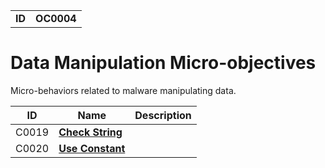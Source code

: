 |||
|---|---|
|**ID**|**OC0004**|


# Data Manipulation Micro-objectives #
Micro-behaviors related to malware manipulating data.

|ID|Name|Description|
|---|---|---|
|C0019|[**Check String**](https://github.com/MBCProject/mbc-markdown/blob/master/micro-behaviors/data-manipulation/check-string.md)||
|C0020|[**Use Constant**](https://github.com/MBCProject/mbc-markdown/blob/master/micro-behaviors/data-manipulation/use-constant.md)||
